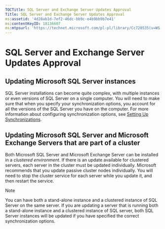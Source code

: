 ```yaml
---
TOCTitle: SQL Server and Exchange Server Updates Approval
Title: SQL Server and Exchange Server Updates Approval
ms:assetid: '4d28ab1d-7ef2-46dc-bb9c-e4b9bb9b7e41'
ms:contentKeyID: 18136607
ms:mtpsurl: 'https://technet.microsoft.com/pl-pl/library/Cc720535(v=WS.10)'
---
```


SQL Server and Exchange Server Updates Approval
===============================================

Updating Microsoft SQL Server instances
---------------------------------------

SQL Server installations can become quite complex, with multiple instances or even versions of SQL Server on a single computer. You will need to make sure that when you specify your synchronization options, you account for all the versions of the SQL Server you have on the computer. For more information about configuring synchronization options, see [Setting Up Synchronizations](https://technet.microsoft.com/ea68acc8-c590-4810-b0f0-0acab9f7ec8a).

Updating Microsoft SQL Server and Microsoft Exchange Servers that are part of a cluster
---------------------------------------------------------------------------------------

Both Microsoft SQL Server and Microsoft Exchange Server can be installed in a *clustered environment*. If there is an update available for clustered servers, each server in the cluster must be updated individually. Microsoft recommends that you update passive cluster nodes individually. You will need to stop the cluster service for each server while you update it, and then restart the service.

> [!note]  
> You can have both a stand-alone instance and a clustered instance of SQL Server on the same server. If you are updating a server that is running both a stand-alone instance and a clustered instance of SQL server, both SQL Server instances will be updated if you have specified the correct synchronization options. 
